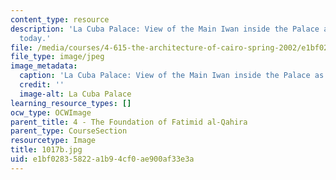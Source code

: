 ```yaml
---
content_type: resource
description: 'La Cuba Palace: View of the Main Iwan inside the Palace as it stands
  today.'
file: /media/courses/4-615-the-architecture-of-cairo-spring-2002/e1bf02835822a1b94cf0ae900af33e3a_1017b.jpg
file_type: image/jpeg
image_metadata:
  caption: 'La Cuba Palace: View of the Main Iwan inside the Palace as it stands today.'
  credit: ''
  image-alt: La Cuba Palace
learning_resource_types: []
ocw_type: OCWImage
parent_title: 4 - The Foundation of Fatimid al-Qahira
parent_type: CourseSection
resourcetype: Image
title: 1017b.jpg
uid: e1bf0283-5822-a1b9-4cf0-ae900af33e3a
---
```

